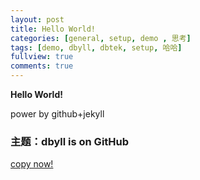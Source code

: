 ```yaml
---
layout: post
title: Hello World!
categories: [general, setup, demo , 思考]
tags: [demo, dbyll, dbtek, setup, 哈哈]
fullview: true
comments: true
---
```


**Hello World!**

power by github+jekyll


### 主题：dbyll is on GitHub

<a class="btn btn-default" href="https://github.com/dbtek/dbyll">copy now!</a>
